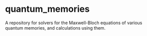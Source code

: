 # quantum_memories
A repository for solvers for the Maxwell-Bloch equations of various quantum memories, and calculations using them.

